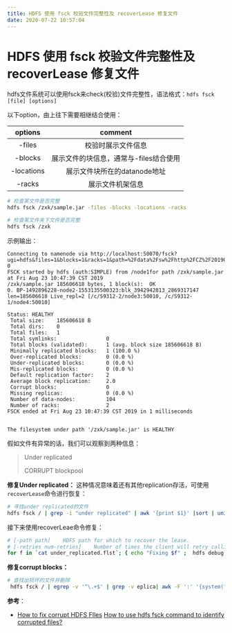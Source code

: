 ```yaml
---
title: HDFS 使用 fsck 校验文件完整性及 recoverLease 修复文件
date: 2020-07-22 10:57:04
---
```

# HDFS 使用 fsck 校验文件完整性及 recoverLease 修复文件

hdfs文件系统可以使用fsck来check\(校验\)文件完整性，语法格式：`hdfs fsck [file] [options]`

以下option，由上往下需要相继结合使用：

| options | comment |
| :---: | :---: |
| -files | 校验时展示文件信息 |
| -blocks | 展示文件的块信息，通常与-files结合使用 |
| -locations | 展示文件块所在的datanode地址 |
| -racks | 展示文件机架信息 |

```bash
# 检查某文件是否完整
hdfs fsck /zxk/sample.jar -files -blocks -locations -racks

# 检查某文件夹下文件是否完整
hdfs fsck /zxk
```

示例输出：

```vim
Connecting to namenode via http://localhost:50070/fsck?ugi=hdfs&files=1&blocks=1&racks=1&path=%2Fdata%2Fsw%2Fhttp%2FCZ%2F20190805%2F0000%2Fpart-0
FSCK started by hdfs (auth:SIMPLE) from /node1for path /zxk/sample.jar at Fri Aug 23 10:47:39 CST 2019
/zxk/sample.jar 185606618 bytes, 1 block(s):  OK
0. BP-1492896228-node2-1553135500323:blk_3942942813_2869317147 len=185606618 Live_repl=2 [/c/S9312-2/node3:50010, /c/S9312-1/node4:50010]

Status: HEALTHY
 Total size:    185606618 B
 Total dirs:    0
 Total files:   1
 Total symlinks:                0
 Total blocks (validated):      1 (avg. block size 185606618 B)
 Minimally replicated blocks:   1 (100.0 %)
 Over-replicated blocks:        0 (0.0 %)
 Under-replicated blocks:       0 (0.0 %)
 Mis-replicated blocks:         0 (0.0 %)
 Default replication factor:    2
 Average block replication:     2.0
 Corrupt blocks:                0
 Missing replicas:              0 (0.0 %)
 Number of data-nodes:          104
 Number of racks:               2
FSCK ended at Fri Aug 23 10:47:39 CST 2019 in 1 milliseconds


The filesystem under path '/zxk/sample.jar' is HEALTHY
```

假如文件有异常的话，我们可以观察到两种信息：

> Under replicated
>
> CORRUPT blockpool

**修复Under replicated：** 这种情况意味着还有其他replication存活，可使用`recoverLease`命令进行恢复：

```bash
# 寻找under replicated的文件
hdfs fsck / | grep -i "under replicated" | awk '{print $1}' |sort | uniq | sed -e 's/://g'> under_replicated.flst
```

接下来使用recoverLeae命令修复：

```bash
# [-path path]    HDFS path for which to recover the lease.
# [-retries num-retries]    Number of times the client will retry calling recoverLease. The default number of retries is 1.
for f in `cat under_replicated.flst`; { echo "Fixing $f" ;  hdfs debug recoverLease -path $f; }
```

**修复corrupt blocks：**

```bash
# 查找出损坏的文件并删除
 hdfs fsck / | egrep -v '^\.+$' | grep -v eplica| awk -F ':' '{system("sudo -u hdfs hadoop fs -rm -r "$1" 2>&1")}'
```

**参考**：

* [How to fix corrupt HDFS FIles](https://stackoverflow.com/questions/19205057/how-to-fix-corrupt-hdfs-files) [How to use hdfs fsck command to identify corrupted files?](http://fibrevillage.com/storage/658-how-to-use-hdfs-fsck-command-to-identify-corrupted-files)


